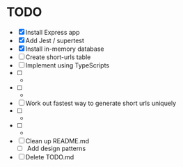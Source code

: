# TODO

- [x] Install Express app
- [x] Add Jest / supertest
- [x] Install in-memory database
- [ ] Create short-urls table
- [ ] Implement using TypeScripts
- [ ] *
- [ ] *
- [ ] Work out fastest way to generate short urls uniquely
- [ ] *
- [ ] *
- [ ] Clean up README.md
    - [ ] Add design patterns
- [ ] Delete TODO.md 
